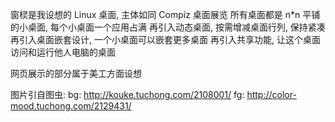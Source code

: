 
窗棂是我设想的 Linux 桌面, 主体如同 Compiz 桌面展览
所有桌面都是 n*n 平铺的小桌面, 每个小桌面一个应用占满
再引入动态桌面, 按需增减桌面行列, 保持紧凑
再引入桌面嵌套设计, 一个小桌面可以嵌套更多桌面
再引入共享功能, 让这个桌面访问和运行他人电脑的桌面

网页展示的部分属于美工方面设想

图片引自图虫:
bg: http://kouke.tuchong.com/2108001/
fg: http://color-mood.tuchong.com/2129431/
